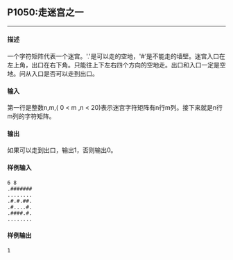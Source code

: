 ## P1050:走迷宫之一
---
#### 描述

一个字符矩阵代表一个迷宫。'.'是可以走的空地，'#’是不能走的墙壁。迷宫入口在左上角，出口在右下角。只能往上下左右四个方向的空地走。出口和入口一定是空地。问从入口是否可以走到出口。

#### 输入

第一行是整数n,m,( 0 < m ,n < 20)表示迷宫字符矩阵有n行m列。接下来就是n行m列的字符矩阵。

#### 输出

如果可以走到出口，输出1，否则输出0。

#### 样例输入
```
6 8
.#######
........
.#.#.##.
.#....#.
.####.#.
........
```
#### 样例输出
```
1
```
